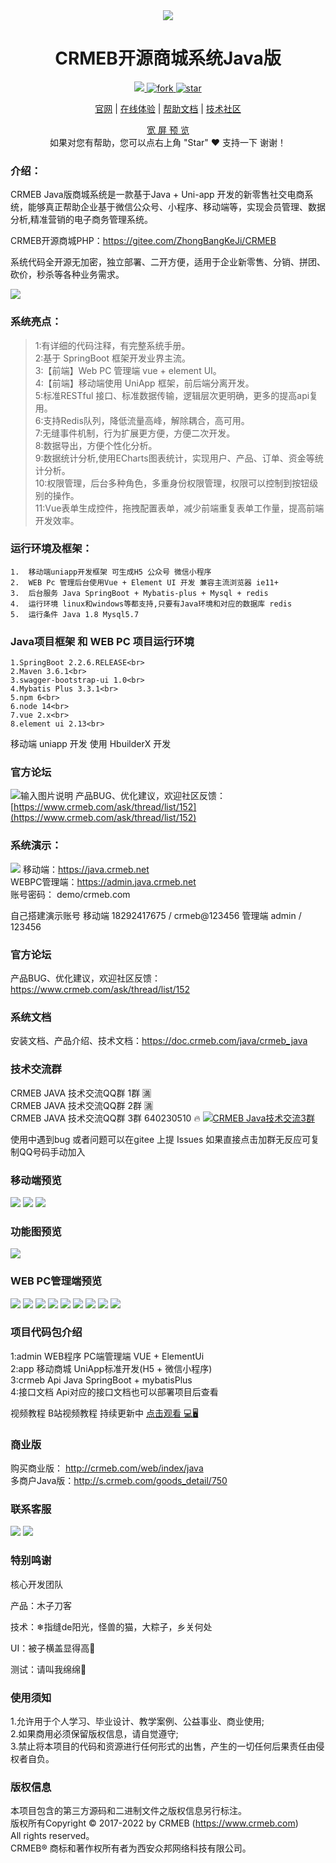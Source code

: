  <div align="center" >
    <img src="https://images.gitee.com/uploads/images/2021/1109/164354_0aafe3d2_892944.gif" />
</div>
<div align="center">

# CRMEB开源商城系统Java版

</div>
<div align="center" >
    <a href="http://www.crmeb.com">
        <img src="https://img.shields.io/badge/Licence-GPL3.0-green.svg?style=flat" />
    </a>
    <a href='https://gitee.com/ZhongBangKeJi/crmeb_java/members'>
        <img src='https://gitee.com/ZhongBangKeJi/crmeb_java/badge/fork.svg?theme=dark' alt='fork'></img>
    </a>
   <a href='https://gitee.com/ZhongBangKeJi/crmeb_java/stargazers'>
        <img src='https://gitee.com/ZhongBangKeJi/crmeb_java/badge/star.svg?theme=dark' alt='star'></img>
    </a>
</div>

<div align="center">

[官网](https://www.crmeb.com/) |
[在线体验](https://admin.java.crmeb.net) |
[帮助文档](https://doc.crmeb.com/java/crmeb_java) |
[技术社区](https://www.crmeb.com/ask/)

[comment]: <> ([宽屏预览]&#40;https://gitee.com/ZhongBangKeJi/crmeb_java/blob/master/README.md&#41;)

</div>
<div align="center" >
    <a href="https://gitee.com/ZhongBangKeJi/crmeb_java/blob/master/README.md">宽 屏 预 览</a>
</div>

<div align="center">
    如果对您有帮助，您可以点右上角 "Star" ❤️ 支持一下 谢谢！
</div>

### 介绍：

CRMEB Java版商城系统是一款基于Java + Uni-app 开发的新零售社交电商系统，能够真正帮助企业基于微信公众号、小程序、移动端等，实现会员管理、数据分析,精准营销的电子商务管理系统。

CRMEB开源商城PHP：https://gitee.com/ZhongBangKeJi/CRMEB


系统代码全开源无加密，独立部署、二开方便，适用于企业新零售、分销、拼团、砍价，秒杀等各种业务需求。

![](/crmeb/crmebimage/crmebimage/demoimage/gitee-java.jpg)

### 系统亮点：
> 1:有详细的代码注释，有完整系统手册。<br>
> 2:基于 SpringBoot 框架开发业界主流。<br>
> 3:【前端】Web PC 管理端 vue + element UI。 <br>
> 4:【前端】移动端使用 UniApp 框架，前后端分离开发。<br>
> 5:标准RESTful 接口、标准数据传输，逻辑层次更明确，更多的提高api复用。<br>
> 6:支持Redis队列，降低流量高峰，解除耦合，高可用。<br>
> 7:无缝事件机制，行为扩展更方便，方便二次开发。<br>
> 8:数据导出，方便个性化分析。<br>
> 9:数据统计分析,使用ECharts图表统计，实现用户、产品、订单、资金等统计分析。<br>
> 10:权限管理，后台多种角色，多重身份权限管理，权限可以控制到按钮级别的操作。<br>
> 11:Vue表单生成控件，拖拽配置表单，减少前端重复表单工作量，提高前端开发效率。<br>


### 运行环境及框架：
~~~
1.	移动端uniapp开发框架 可生成H5 公众号 微信小程序
2.	WEB Pc 管理后台使用Vue + Element UI 开发 兼容主流浏览器 ie11+
3.	后台服务 Java SpringBoot + Mybatis-plus + Mysql + redis
4.	运行环境 linux和windows等都支持,只要有Java环境和对应的数据库 redis
5.	运行条件 Java 1.8 Mysql5.7
~~~

### Java项目框架 和 WEB PC 项目运行环境
~~~
1.SpringBoot 2.2.6.RELEASE<br>
2.Maven 3.6.1<br>
3.swagger-bootstrap-ui 1.0<br>
4.Mybatis Plus 3.3.1<br>
5.npm 6<br>
6.node 14<br>
7.vue 2.x<br>
8.element ui 2.13<br>
~~~

移动端 uniapp 开发 使用 HbuilderX 开发

### 官方论坛
![输入图片说明](crmeb/crmebimage/crmebimage/%E5%AE%98%E6%96%B9%E7%A4%BE%E5%8C%BA@2x.jpg)
产品BUG、优化建议，欢迎社区反馈：[https://www.crmeb.com/ask/thread/list/152](https://www.crmeb.com/ask/thread/list/152)

### 系统演示：
![](crmeb/crmebimage/crmebimage/demoimage/c1.jpg)
移动端：https://java.crmeb.net<br>
WEBPC管理端：https://admin.java.crmeb.net<br>
账号密码： demo/crmeb.com<br>

自己搭建演示账号
移动端 18292417675 / crmeb@123456
管理端 admin / 123456

### 官方论坛
产品BUG、优化建议，欢迎社区反馈：https://www.crmeb.com/ask/thread/list/152

### 系统文档
安装文档、产品介绍、技术文档：https://doc.crmeb.com/java/crmeb_java

### 技术交流群
CRMEB JAVA 技术交流QQ群 1群 🈵️<br>
CRMEB JAVA 技术交流QQ群 2群 🈵️<br>
CRMEB JAVA 技术交流QQ群 3群 640230510 🔥 <a target="_blank" href="https://qm.qq.com/cgi-bin/qm/qr?k=wdIifKeQm_YvjaeGClMn-ikC8-CeMYSE&jump_from=webapi&authKey=CeTLiRWEjqwjVTWY1Jd9Izlv17eUK4NYcic8/Zu/WFA1Ty5dq+a34Ywk6CI+gpdy"><img border="0" src="//pub.idqqimg.com/wpa/images/group.png" alt="CRMEB Java技术交流3群" title="CRMEB Java技术交流3群"></a>

使用中遇到bug 或者问题可以在gitee 上提 Issues
如果直接点击加群无反应可复制QQ号码手动加入
### 移动端预览
![](crmeb/crmebimage/crmebimage/demoimage/03-mobile-01.png)
![](crmeb/crmebimage/crmebimage/demoimage/04-mobile-02.png)
![](crmeb/crmebimage/crmebimage/demoimage/05-mobile-03.png)
### 功能图预览
![](crmeb/crmebimage/crmebimage/demoimage/06-optionList.jpg)
### WEB PC管理端预览
![](crmeb/crmebimage/crmebimage/demoimage/07-pc-01.png)
![](crmeb/crmebimage/crmebimage/demoimage/08-pc-02.png)
![](crmeb/crmebimage/crmebimage/demoimage/09-pc-03.png)
![](crmeb/crmebimage/crmebimage/demoimage/10-pc-04.png)
![](crmeb/crmebimage/crmebimage/demoimage/11-pc-05.png)
![](crmeb/crmebimage/crmebimage/demoimage/12-pc-06.png)
![](crmeb/crmebimage/crmebimage/demoimage/13yemiandesiner.gif)
![](crmeb/crmebimage/crmebimage/demoimage/14yijianhuanse.gif)
![](crmeb/crmebimage/crmebimage/demoimage/15webPCadmin.gif)


### 项目代码包介绍
1:admin     WEB程序         PC端管理端 VUE + ElementUi<br>
2:app       移动商城         UniApp标准开发(H5 + 微信小程序)<br>
3:crmeb     Api            Java SpringBoot + mybatisPlus<br>
4:接口文档   Api对应的接口文档也可以部署项目后查看<br>

视频教程 B站视频教程 持续更新中 [点击观看 💻🖥️](https://www.bilibili.com/video/BV1bP4y1n76P/?vd_source=40854aeda5bba4b8766afd5a99623b16)


### 商业版
<!-- ![](crmeb/crmebimage/crmebimage/demoimage/c2.jpg) -->
购买商业版： http://crmeb.com/web/index/java<br>
多商户Java版：http://s.crmeb.com/goods_detail/750<br>

### 联系客服
[![](/crmeb/crmebimage/crmebimage/demoimage/duoshanghu_kefu.jpg)](http://s.crmeb.com/goods_detail/750)
[![](/crmeb/crmebimage/crmebimage/demoimage/danshanghu_kefu.jpg)](http://s.crmeb.com/goods_detail/714)




### 特别鸣谢
核心开发团队

产品：木子刀客

技术：❄指缝de阳光，怪兽的猫，大粽子，乡关何处

UI：被子横盖显得高🐰

测试：请叫我绵绵🐏

### 使用须知
1.允许用于个人学习、毕业设计、教学案例、公益事业、商业使用;<br>
2.如果商用必须保留版权信息，请自觉遵守;<br>
3.禁止将本项目的代码和资源进行任何形式的出售，产生的一切任何后果责任由侵权者自负。<br>

### 版权信息
本项目包含的第三方源码和二进制文件之版权信息另行标注。<br>
版权所有Copyright © 2017-2022 by CRMEB (https://www.crmeb.com)<br>
All rights reserved。<br>
CRMEB® 商标和著作权所有者为西安众邦网络科技有限公司。<br>

